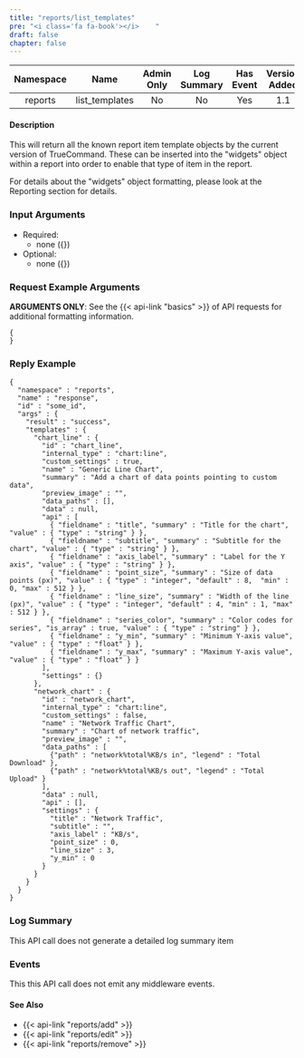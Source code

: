```yaml
---
title: "reports/list_templates"
pre: "<i class='fa fa-book'></i>	"
draft: false
chapter: false
---
```


| Namespace | Name | Admin Only | Log Summary | Has Event | Version Added
|:----------------:|:--------:|:--------:|:--------:|:--------:|:---:|
| reports | list_templates | No | No | Yes | 1.1 |

#### Description
This will return all the known report item template objects by the current version of TrueCommand. These can be inserted into the "widgets" object within a report into order to enable that type of item in the report.

For details about the "widgets" object formatting, please look at the Reporting section for details.

### Input Arguments
* Required:
   * none ({})
* Optional:
   * none ({})


### Request Example Arguments
**ARGUMENTS ONLY**: See the {{< api-link "basics" >}} of API requests for additional formatting information.

```
{
}
```

### Reply Example
```
{
  "namespace" : "reports",
  "name" : "response",
  "id" : "some_id",
  "args" : {
    "result" : "success",
    "templates" : {
      "chart_line" : {
        "id" : "chart_line",
        "internal_type" : "chart:line",
        "custom_settings" : true,
        "name" : "Generic Line Chart",
        "summary" : "Add a chart of data points pointing to custom data",
        "preview_image" : "",
        "data_paths" : [],
        "data" : null,
        "api" : [
          { "fieldname" : "title", "summary" : "Title for the chart", "value" : { "type" : "string" } },
          { "fieldname" : "subtitle", "summary" : "Subtitle for the chart", "value" : { "type" : "string" } },
          { "fieldname" : "axis_label", "summary" : "Label for the Y axis", "value" : { "type" : "string" } },
          { "fieldname" : "point_size", "summary" : "Size of data points (px)", "value" : { "type" : "integer", "default" : 8,  "min" : 0, "max" : 512 } },
          { "fieldname" : "line_size", "summary" : "Width of the line (px)", "value" : { "type" : "integer", "default" : 4, "min" : 1, "max" : 512 } },
          { "fieldname" : "series_color", "summary" : "Color codes for series", "is_array" : true, "value" : { "type" : "string" } },
          { "fieldname" : "y_min", "summary" : "Minimum Y-axis value", "value" : { "type" : "float" } },
          { "fieldname" : "y_max", "summary" : "Maximum Y-axis value", "value" : { "type" : "float" } }
        ],
        "settings" : {}
      },
      "network_chart" : {
        "id" : "network_chart",
        "internal_type" : "chart:line",
        "custom_settings" : false,
        "name" : "Network Traffic Chart",
        "summary" : "Chart of network traffic",
        "preview_image" : "",
        "data_paths" : [
          {"path" : "network%total%KB/s in", "legend" : "Total Download" },
          {"path" : "network%total%KB/s out", "legend" : "Total Upload" }
        ],
        "data" : null,
        "api" : [],
        "settings" : {
          "title" : "Network Traffic",
          "subtitle" : "",
          "axis_label" : "KB/s",
          "point_size" : 0,
          "line_size" : 3,
          "y_min" : 0
        }
      }
    }
  }
}
```
### Log Summary
This API call does not generate a detailed log summary item

### Events
This this API call does not emit any middleware events.

#### See Also
* {{< api-link "reports/add" >}}
* {{< api-link "reports/edit" >}}
* {{< api-link "reports/remove" >}}
